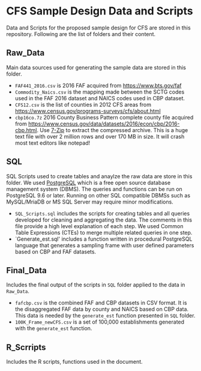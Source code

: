 # CFS Sample Design Data and Scripts
Data and Scripts for the proposed sample design for CFS are stored in this repository. 
Following are the list of folders and their content. 

## Raw_Data
Main data sources used for generating the sample data are stored in this folder. 
* `FAF441_2016.csv` is 2016 FAF acquired from <https://www.bts.gov/faf>
* `Commodity_Naics.csv` is the mapping made between the SCTG codes used in the FAF 2016 dataset and NAICS codes used in CBP dataset.
* `CFS12.csv` is the list of counties in 2012 CFS areas from <https://www.census.gov/programs-surveys/cfs/about.html>
* `cbp16co.7z` 2016 County Business Pattern complete county file acquired from <https://www.census.gov/data/datasets/2016/econ/cbp/2016-cbp.html>. Use [7-Zip](https://www.7-zip.org/) to extract the compressed archive. This is a huge text file with over 2 million rows and over 170 MB in size. It will crash most text editors like notepad!

## SQL
SQL Scripts used to create tables and anaylze the raw data are store in this folder. We used [PostgreSQL](https://www.postgresql.org/) which is a free open source database management system (DBMS). The queries and functions can be run on PostgreSQL 9.6 or later. Running on other SQL compatible DBMSs such as MySQL/MriaDB or MS SQL Server may require minor modifications. 

* `SQL_Scripts.sql` includes the scripts for creating tables and all queries developed for cleaning and aggregating the data. The comments in this file provide a high level explanation of each step. We used Common Table Expressions (CTEs) to merge multiple related queries in one step. 
* `Generate_est.sql' includes a function written in procedural PostgreSQL language that generates a sampling frame with user defined parameters based on CBP and FAF datasets. 

## Final_Data
Includes the final output of the scripts in `SQL` folder applied to the data in `Raw_Data`. 
* `fafcbp.csv` is the combined FAF and CBP datasets in CSV format. It is the disaggregated FAF data by county and NAICS based on CBP data. This data is needed by the `generate_est` function presented in `SQL` folder.
* `100K_Frame_newCFS.csv` is a set of 100,000 establishments generated with the `generate_est` function. 

## R_Scrripts
Includes the R scripts, functions used in the document. 